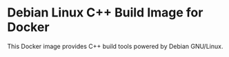 # Debian Linux C++ Build Image for Docker

This Docker image provides C++ build tools powered by Debian GNU/Linux.
